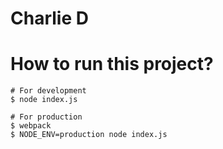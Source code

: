# Charlie D

# How to run this project?

```Shell
# For development
$ node index.js

# For production
$ webpack
$ NODE_ENV=production node index.js
```
